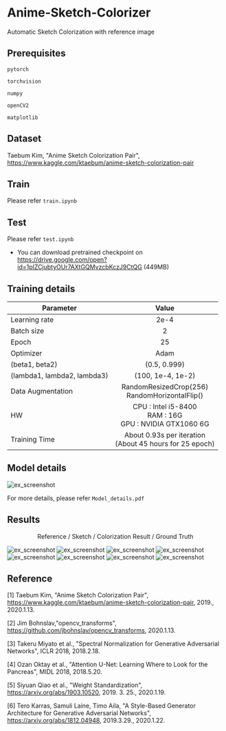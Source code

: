 # Anime-Sketch-Colorizer

Automatic Sketch Colorization with reference image

Prerequisites
------

  `pytorch`
  
  `torchvision`
  
  `numpy`
  
  `openCV2`
  
  `matplotlib`
    
Dataset
------

  Taebum Kim, "Anime Sketch Colorization Pair", https://www.kaggle.com/ktaebum/anime-sketch-colorization-pair
    
Train
------

  Please refer `train.ipynb`
  
Test
------

  Please refer `test.ipynb`
  
* You can download pretrained checkpoint on https://drive.google.com/open?id=1pIZCjubtyOUr7AXtGQMvzcbKczJ9CtQG (449MB)
  
Training details
------

| <center>Parameter</center> | <center>Value</center> |
|:--------|:--------:|
| Learning rate | 2e-4 | 
| Batch size | 2 | 
| Epoch | 25 | 
| Optimizer | Adam |
| (beta1, beta2) | (0.5, 0.999) |
| (lambda1, lambda2, lambda3) | (100, 1e-4, 1e-2) |
| Data Augmentation | RandomResizedCrop(256)<br>RandomHorizontalFlip() |
| HW | CPU : Intel i5-8400<br>RAM : 16G<br>GPU : NVIDIA GTX1060 6G |
| Training Time | About 0.93s per iteration<br>(About 45 hours for 25 epoch) |

Model details
------

![ex_screenshot](./Model.png)
 
 For more details, please refer `Model_details.pdf`
 
Results
-----

<center>Reference / Sketch / Colorization Result / Ground Truth</center>  

![ex_screenshot](./outputs/sample/img-2.jpg)
![ex_screenshot](./outputs/sample/img-43.jpg)
![ex_screenshot](./outputs/sample/img-79.jpg)
![ex_screenshot](./outputs/sample/img-219.jpg)
![ex_screenshot](./outputs/sample/img-2417.jpg)
![ex_screenshot](./outputs/sample/img-2584.jpg)
![ex_screenshot](./outputs/sample/img-2796.jpg)
![ex_screenshot](./outputs/sample/img-3050.jpg)
 
Reference
------

 [1] Taebum Kim, "Anime Sketch Colorization Pair", https://www.kaggle.com/ktaebum/anime-sketch-colorization-pair, 2019., 2020.1.13.
 
 [2] Jim Bohnslav,"opencv_transforms", https://github.com/jbohnslav/opencv_transforms, 2020.1.13.
 
 [3] Takeru Miyato et al., "Spectral Normalization for Generative Adversarial Networks", ICLR 2018, 2018.2.18.
 
 [4] Ozan Oktay et al., "Attention U-Net: Learning Where to Look for the Pancreas", MIDL 2018, 2018.5.20.
 
 [5] Siyuan Qiao et al., "Weight Standardization", https://arxiv.org/abs/1903.10520, 2019. 3. 25., 2020.1.19.
 
 [6] Tero Karras, Samuli Laine, Timo Aila, "A Style-Based Generator Architecture for Generative Adversarial Networks", https://arxiv.org/abs/1812.04948, 2019.3.29., 2020.1.22.
